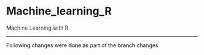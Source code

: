 # Machine_learning_R
Machine Learning with R

*************************
Following changes were done as part of the branch changes
